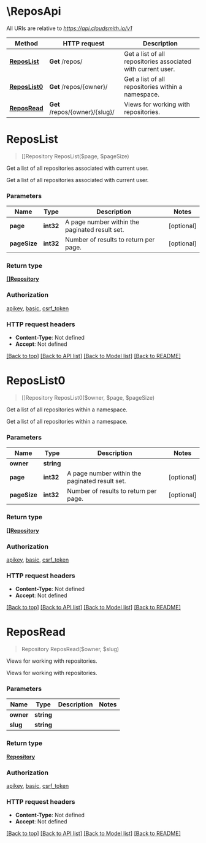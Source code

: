 # \ReposApi

All URIs are relative to *https://api.cloudsmith.io/v1*

Method | HTTP request | Description
------------- | ------------- | -------------
[**ReposList**](ReposApi.md#ReposList) | **Get** /repos/ | Get a list of all repositories associated with current user.
[**ReposList0**](ReposApi.md#ReposList0) | **Get** /repos/{owner}/ | Get a list of all repositories within a namespace.
[**ReposRead**](ReposApi.md#ReposRead) | **Get** /repos/{owner}/{slug}/ | Views for working with repositories.


# **ReposList**
> []Repository ReposList($page, $pageSize)

Get a list of all repositories associated with current user.

Get a list of all repositories associated with current user.


### Parameters

Name | Type | Description  | Notes
------------- | ------------- | ------------- | -------------
 **page** | **int32**| A page number within the paginated result set. | [optional] 
 **pageSize** | **int32**| Number of results to return per page. | [optional] 

### Return type

[**[]Repository**](Repository.md)

### Authorization

[apikey](../README.md#apikey), [basic](../README.md#basic), [csrf_token](../README.md#csrf_token)

### HTTP request headers

 - **Content-Type**: Not defined
 - **Accept**: Not defined

[[Back to top]](#) [[Back to API list]](../README.md#documentation-for-api-endpoints) [[Back to Model list]](../README.md#documentation-for-models) [[Back to README]](../README.md)

# **ReposList0**
> []Repository ReposList0($owner, $page, $pageSize)

Get a list of all repositories within a namespace.

Get a list of all repositories within a namespace.


### Parameters

Name | Type | Description  | Notes
------------- | ------------- | ------------- | -------------
 **owner** | **string**|  | 
 **page** | **int32**| A page number within the paginated result set. | [optional] 
 **pageSize** | **int32**| Number of results to return per page. | [optional] 

### Return type

[**[]Repository**](Repository.md)

### Authorization

[apikey](../README.md#apikey), [basic](../README.md#basic), [csrf_token](../README.md#csrf_token)

### HTTP request headers

 - **Content-Type**: Not defined
 - **Accept**: Not defined

[[Back to top]](#) [[Back to API list]](../README.md#documentation-for-api-endpoints) [[Back to Model list]](../README.md#documentation-for-models) [[Back to README]](../README.md)

# **ReposRead**
> Repository ReposRead($owner, $slug)

Views for working with repositories.

Views for working with repositories.


### Parameters

Name | Type | Description  | Notes
------------- | ------------- | ------------- | -------------
 **owner** | **string**|  | 
 **slug** | **string**|  | 

### Return type

[**Repository**](Repository.md)

### Authorization

[apikey](../README.md#apikey), [basic](../README.md#basic), [csrf_token](../README.md#csrf_token)

### HTTP request headers

 - **Content-Type**: Not defined
 - **Accept**: Not defined

[[Back to top]](#) [[Back to API list]](../README.md#documentation-for-api-endpoints) [[Back to Model list]](../README.md#documentation-for-models) [[Back to README]](../README.md)

